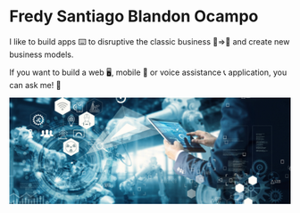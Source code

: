 # Fredy Santiago Blandon Ocampo


I like to build apps ⌨️ to disruptive the classic business 💾=>📲 and create new business models.

If you want to build a web 🖥️, mobile 📲 or voice assistance 📞 application, you can ask me! 📢

![alt text](https://github.com/fsblandon/fsblandon/blob/master/cover.png?raw=true)

